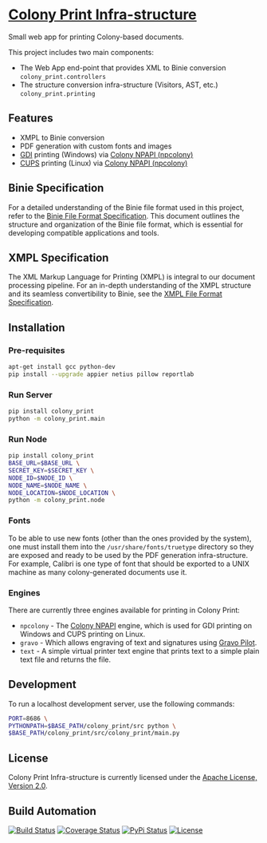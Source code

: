 # [Colony Print Infra-structure](http://colony-print.hive.pt)

Small web app for printing Colony-based documents.

This project includes two main components:

* The Web App end-point that provides XML to Binie conversion `colony_print.controllers`
* The structure conversion infra-structure (Visitors, AST, etc.) `colony_print.printing`

## Features

* XMPL to Binie conversion
* PDF generation with custom fonts and images
* [GDI](https://en.wikipedia.org/wiki/Graphics_Device_Interface) printing (Windows) via [Colony NPAPI (npcolony)](https://github.com/hivesolutions/colony-npapi)
* [CUPS](https://en.wikipedia.org/wiki/CUPS) printing (Linux) via [Colony NPAPI (npcolony)](https://github.com/hivesolutions/colony-npapi)

## Binie Specification

For a detailed understanding of the Binie file format used in this project, refer to the [Binie File Format Specification](doc/binie.md). This document outlines the structure and organization of the Binie file format, which is essential for developing compatible applications and tools.

## XMPL Specification

The XML Markup Language for Printing (XMPL) is integral to our document processing pipeline. For an in-depth understanding of the XMPL structure and its seamless convertibility to Binie, see the [XMPL File Format Specification](doc/xmpl.md).

## Installation

### Pre-requisites

```bash
apt-get install gcc python-dev
pip install --upgrade appier netius pillow reportlab
```

### Run Server

```bash
pip install colony_print
python -m colony_print.main
```

### Run Node

```bash
pip install colony_print
BASE_URL=$BASE_URL \
SECRET_KEY=$SECRET_KEY \
NODE_ID=$NODE_ID \
NODE_NAME=$NODE_NAME \
NODE_LOCATION=$NODE_LOCATION \
python -m colony_print.node
```

### Fonts

To be able to use new fonts (other than the ones provided by the system), one must install them
into the `/usr/share/fonts/truetype` directory so they are exposed and ready to
be used by the PDF generation infra-structure. For example, Calibri is one type of font that should
be exported to a UNIX machine as many colony-generated documents use it.

### Engines

There are currently three engines available for printing in Colony Print:

* `npcolony` - The [Colony NPAPI](https://github.com/hivesolutions/colony-npapi) engine, which is used for GDI printing on Windows and CUPS printing on Linux.
* `gravo` - Which allows engraving of text and signatures using [Gravo Pilot](https://github.com/hivesolutions/gravo-pilot).
* `text` - A simple virtual printer text engine that prints text to a simple plain text file and returns the file.

## Development

To run a localhost development server, use the following commands:

```bash
PORT=8686 \
PYTHONPATH=$BASE_PATH/colony_print/src python \
$BASE_PATH/colony_print/src/colony_print/main.py
```

## License

Colony Print Infra-structure is currently licensed under the [Apache License, Version 2.0](http://www.apache.org/licenses/).

## Build Automation

[![Build Status](https://github.com/hivesolutions/colony-print/workflows/Main%20Workflow/badge.svg)](https://github.com/hivesolutions/colony-print/actions)
[![Coverage Status](https://coveralls.io/repos/hivesolutions/colony-print/badge.svg?branch=master)](https://coveralls.io/r/hivesolutions/colony-print?branch=master)
[![PyPi Status](https://img.shields.io/pypi/v/colony-print.svg)](https://pypi.python.org/pypi/colony-print)
[![License](https://img.shields.io/badge/license-Apache%202.0-blue.svg)](https://www.apache.org/licenses/)
